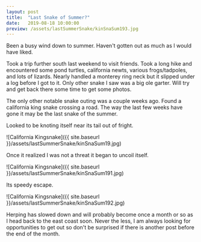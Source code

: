 ```yaml
---
layout: post
title:  "Last Snake of Summer?"
date:   2019-08-18 10:00:00
preview: /assets/lastSummerSnake/kinSnaSum193.jpg
---
```


Been a busy wind down to summer. Haven't gotten out as much as I would have liked. 

Took a trip further south last weekend to visit friends. Took a long hike and encountered some pond turtles, california newts, various frogs/tadpoles, and lots of lizards. Nearly handled a monterey ring neck but it slipped under a log before I got to it. Only other snake I saw was a big ole garter. Will try and get back there some time to get some photos.

The only other notable snake outing was a couple weeks ago. Found a california king snake crossing a road. The way the last few weeks have gone it may be the last snake of the summer. 

Looked to be knoting itself near its tail out of fright.

![California Kingsnake]({{ site.baseurl }}/assets/lastSummerSnake/kinSnaSum19.jpg)

Once it realized I was not a threat it began to uncoil itself.

![California Kingsnake]({{ site.baseurl }}/assets/lastSummerSnake/kinSnaSum191.jpg)

Its speedy escape.

![California Kingsnake]({{ site.baseurl }}/assets/lastSummerSnake/kinSnaSum192.jpg)

Herping has slowed down and will probably become once a month or so as I head back to the east coast soon. Never the less, I am always looking for opportunities to get out so don't be surprised if there is another post before the end of the month.